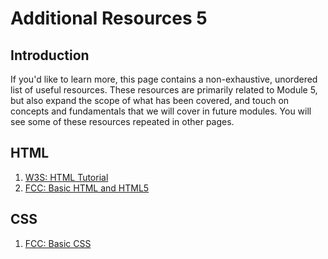 # Additional Resources 5

## Introduction

If you'd like to learn more, this page contains a non-exhaustive, unordered list of useful resources. These resources are primarily related to Module 5, but also expand the scope of what has been covered, and touch on concepts and fundamentals that we will cover in future modules. You will see some of these resources repeated in other pages.

## HTML

1. [W3S: HTML Tutorial](https://www.w3schools.com/html/)
2. [FCC: Basic HTML and HTML5](https://www.freecodecamp.org/learn/responsive-web-design/#basic-html-and-html5)

## CSS

1. [FCC: Basic CSS](https://www.freecodecamp.org/learn/responsive-web-design/#basic-css)
